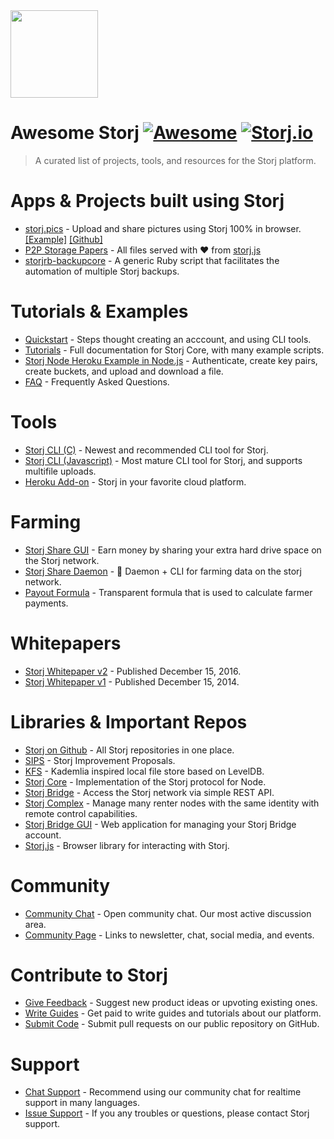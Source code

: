 <img src="https://storj.io/press-kit/Storj-symbol.svg" width="140"/>

# Awesome Storj [![Awesome](https://cdn.rawgit.com/sindresorhus/awesome/d7305f38d29fed78fa85652e3a63e154dd8e8829/media/badge.svg)](https://github.com/sindresorhus/awesome) [![Storj.io](https://storj.io/img/storj-badge.svg)](https://storj.io)

> A curated list of projects, tools, and resources for the Storj platform. 

# Apps & Projects built using Storj
- [storj.pics](http://storj.pics) - Upload and share pictures using Storj 100% in browser. [[Example]](http://storj.pics/#/public/3c894b5bc1b2b8c8a69915c7/files/867cd8678ce8363eb6a38a28) [[Github]](https://github.com/nginnever/storj.pics)
- [P2P Storage Papers](http://hub.prestwi.ch/) - All files served with ❤️ from [storj.js](https://github.com/Storj/storj.js)
- [storjrb-backupcore](https://bitbucket.org/DaveahamLincoln/storjrb-backupcore) - A generic Ruby script that facilitates the automation of multiple Storj backups.

# Tutorials & Examples 
- [Quickstart](https://docs.storj.io/) - Steps thought creating an acccount, and using CLI tools. 
- [Tutorials](https://storj.github.io/core/) - Full documentation for Storj Core, with many example scripts. 
- [Storj Node Heroku Example in Node.js](https://github.com/Storj/storj-node-heroku-example) - Authenticate, create key pairs, create buckets, and upload and download a file.
- [FAQ](https://storj.io/faq.html) - Frequently Asked Questions.

# Tools
- [Storj CLI (C)](https://github.com/Storj/libstorj) - Newest and recommended CLI tool for Storj.  
- [Storj CLI (Javascript)](https://github.com/Storj/core-cli) - Most mature CLI tool for Storj, and supports multifile uploads.
- [Heroku Add-on](https://elements.heroku.com/addons/storj) - Storj in your favorite cloud platform. 

# Farming
- [Storj Share GUI](https://storj.io/share.html) - Earn money by sharing your extra hard drive space on the Storj network.
- [Storj Share Daemon](https://github.com/storj/storjshare-daemon) - :imp: Daemon + CLI for farming data on the storj network. 
- [Payout Formula](https://gist.github.com/super3/a36a3d4967951ec678200f499364b81a) - Transparent formula that is used to calculate farmer payments. 

# Whitepapers
- [Storj Whitepaper v2](https://storj.io/storj.pdf) - Published December 15, 2016.
- [Storj Whitepaper v1](https://storj.io/storj2014.pdf) - Published December 15, 2014. 

# Libraries & Important Repos
- [Storj on Github](https://github.com/storj) - All Storj repositories in one place.
- [SIPS](https://github.com/Storj/sips) - Storj Improvement Proposals.
- [KFS](https://github.com/Storj/kfs) - Kademlia inspired local file store based on LevelDB.
- [Storj Core](https://github.com/Storj/core) - Implementation of the Storj protocol for Node.
- [Storj Bridge](https://github.com/Storj/bridge) - Access the Storj network via simple REST API. 
- [Storj Complex](https://github.com/Storj/complex) - Manage many renter nodes with the same identity with remote control capabilities. 
- [Storj Bridge GUI](https://github.com/Storj/bridge-gui) - Web application for managing your Storj Bridge account. 
- [Storj.js](https://github.com/Storj/storj.js) - Browser library for interacting with Storj.  

# Community
- [Community Chat](https://storj.io/community.html) - Open community chat. Our most active discussion area. 
- [Community Page](https://community.storj.io/) - Links to newsletter, chat, social media, and events.  

# Contribute to Storj
- [Give Feedback](https://wantoo.io/storj-product-feedback/) - Suggest new product ideas or upvoting existing ones.
- [Write Guides](https://storj.io/get-paid-to-write.html) - Get paid to write guides and tutorials about our platform.
- [Submit Code](https://storj.io/developers.html) - Submit pull requests on our public repository on GitHub.

# Support
- [Chat Support](https://community.storj.io/) - Recommend using our community chat for realtime support in many languages.
- [Issue Support](https://docs.storj.io/discuss) - If you any troubles or questions, please contact Storj support.
